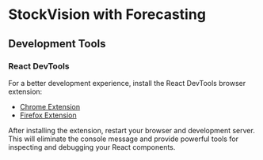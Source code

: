 # StockVision with Forecasting

## Development Tools

### React DevTools

For a better development experience, install the React DevTools browser extension:

- [Chrome Extension](https://chrome.google.com/webstore/detail/react-developer-tools/fmkadmapgofadopljbjfkapdkoienihi)
- [Firefox Extension](https://addons.mozilla.org/en-US/firefox/addon/react-devtools/)

After installing the extension, restart your browser and development server. This will eliminate the console message and provide powerful tools for inspecting and debugging your React components.
